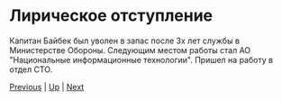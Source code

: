 # Лирическое отступление 

Капитан Байбек был уволен в запас после 3х лет службы в Министерстве Обороны. Следующим местом работы стал АО "Национальные информационные технологии". Пришел на работу в отдел СТО. 

[Previous](../manualbastion/aftermaths.markdown) | [Up](../intro.markdown) | [Next](./objectives.markdown)
